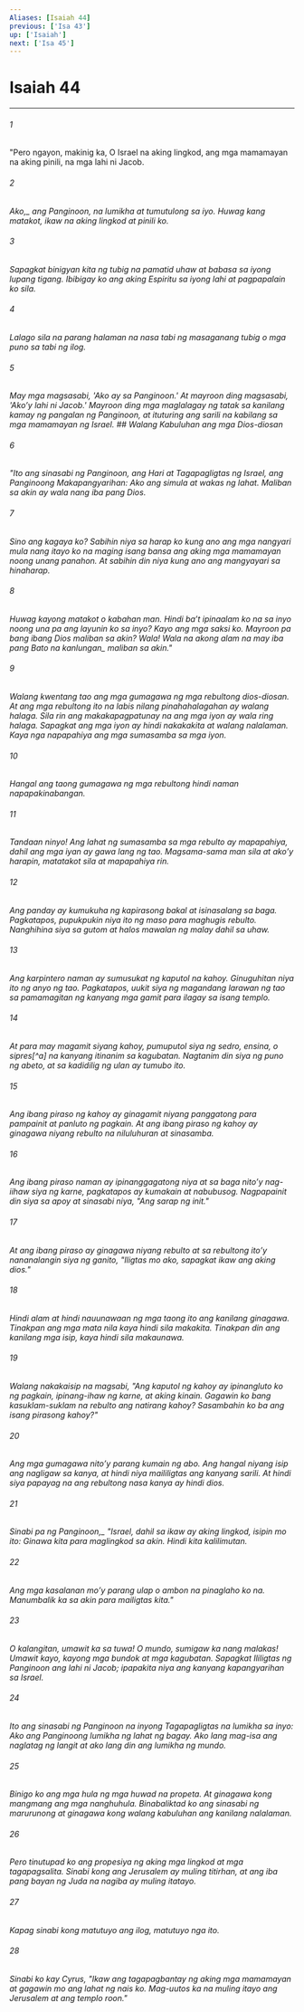 ```yaml
---
Aliases: [Isaiah 44]
previous: ['Isa 43']
up: ['Isaiah']
next: ['Isa 45']
---
```

# Isaiah 44

***






















###### 1 










"Pero ngayon, makinig ka, O Israel na aking lingkod, ang mga mamamayan na aking pinili, na mga lahi ni Jacob. 





















###### 2 










<i class="trans-change">Ako,_ ang Panginoon, na lumikha at tumutulong sa iyo. Huwag kang matakot, ikaw na aking lingkod at pinili ko. 





















###### 3 










Sapagkat binigyan kita ng tubig na pamatid uhaw at babasa sa iyong lupang tigang. Ibibigay ko ang aking Espiritu sa iyong lahi at pagpapalain ko sila. 





















###### 4 










Lalago sila na parang halaman na nasa tabi ng masaganang tubig o mga puno sa tabi ng ilog. 





















###### 5 










May mga magsasabi, 'Ako ay sa Panginoon.' At mayroon ding magsasabi, 'Akoʼy lahi ni Jacob.' Mayroon ding mga maglalagay ng tatak sa kanilang kamay ng pangalan ng Panginoon, at ituturing ang sarili na kabilang sa mga mamamayan ng Israel. ## Walang Kabuluhan ang mga Dios-diosan 





















###### 6 










"Ito ang sinasabi ng Panginoon, ang Hari at Tagapagligtas ng Israel, ang Panginoong Makapangyarihan: Ako ang simula at wakas ng lahat. Maliban sa akin ay wala nang iba pang Dios. 





















###### 7 










Sino ang kagaya ko? Sabihin niya sa harap ko kung ano ang mga nangyari mula nang itayo ko na maging isang bansa ang aking mga mamamayan noong unang panahon. At sabihin din niya kung ano ang mangyayari sa hinaharap. 





















###### 8 










Huwag kayong matakot o kabahan man. Hindi baʼt ipinaalam ko na sa inyo noong una pa ang layunin ko sa inyo? Kayo ang mga saksi ko. Mayroon pa bang ibang Dios maliban sa akin? Wala! Wala na akong alam na may iba pang Bato <i class="trans-change">na kanlungan_ maliban sa akin." 





















###### 9 










Walang kwentang tao ang mga gumagawa ng mga rebultong dios-diosan. At ang mga rebultong ito na labis nilang pinahahalagahan ay walang halaga. Sila rin ang makakapagpatunay na ang mga iyon ay wala ring halaga. Sapagkat ang mga iyon ay hindi nakakakita at walang nalalaman. Kaya nga napapahiya ang mga sumasamba sa mga iyon. 





















###### 10 










Hangal ang taong gumagawa ng mga rebultong hindi naman napapakinabangan. 





















###### 11 










Tandaan ninyo! Ang lahat ng sumasamba sa mga rebulto ay mapapahiya, dahil ang mga iyan ay gawa lang ng tao. Magsama-sama man sila at akoʼy harapin, matatakot sila at mapapahiya rin. 





















###### 12 










Ang panday ay kumukuha ng kapirasong bakal at isinasalang sa baga. Pagkatapos, pupukpukin niya ito ng maso para maghugis rebulto. Nanghihina siya sa gutom at halos mawalan ng malay dahil sa uhaw. 





















###### 13 










Ang karpintero naman ay sumusukat ng kaputol na kahoy. Ginuguhitan niya ito ng anyo ng tao. Pagkatapos, uukit siya ng magandang larawan ng tao sa pamamagitan ng kanyang mga gamit para ilagay sa isang templo. 





















###### 14 










At para may magamit siyang kahoy, pumuputol siya ng sedro, ensina, o sipres[^a] na kanyang itinanim sa kagubatan. Nagtanim din siya ng puno ng abeto, at sa kadidilig ng ulan ay tumubo ito. 





















###### 15 










Ang ibang piraso ng kahoy ay ginagamit niyang panggatong para pampainit at panluto ng pagkain. At ang ibang piraso ng kahoy ay ginagawa niyang rebulto na niluluhuran at sinasamba. 





















###### 16 










Ang ibang piraso naman ay ipinanggagatong niya at sa baga nitoʼy nag-iihaw siya ng karne, pagkatapos ay kumakain at nabubusog. Nagpapainit din siya sa apoy at sinasabi niya, "Ang sarap ng init." 





















###### 17 










At ang ibang piraso ay ginagawa niyang rebulto at sa rebultong itoʼy nananalangin siya ng ganito, "Iligtas mo ako, sapagkat ikaw ang aking dios." 





















###### 18 










Hindi alam at hindi nauunawaan ng mga taong ito ang kanilang ginagawa. Tinakpan ang mga mata nila kaya hindi sila makakita. Tinakpan din ang kanilang mga isip, kaya hindi sila makaunawa. 





















###### 19 










Walang nakakaisip na magsabi, "Ang kaputol ng kahoy ay ipinangluto ko ng pagkain, ipinang-ihaw ng karne, at aking kinain. Gagawin ko bang kasuklam-suklam na rebulto ang natirang kahoy? Sasambahin ko ba ang isang pirasong kahoy?" 





















###### 20 










Ang mga gumagawa nitoʼy parang kumain ng abo. Ang hangal niyang isip ang nagligaw sa kanya, at hindi niya maililigtas ang kanyang sarili. At hindi siya papayag na ang rebultong nasa kanya ay hindi dios. 





















###### 21 










<i class="trans-change">Sinabi pa ng Panginoon,_ "Israel, dahil sa ikaw ay aking lingkod, isipin mo ito: Ginawa kita para maglingkod sa akin. Hindi kita kalilimutan. 





















###### 22 










Ang mga kasalanan moʼy parang ulap o ambon na pinaglaho ko na. Manumbalik ka sa akin para mailigtas kita." 





















###### 23 










O kalangitan, umawit ka sa tuwa! O mundo, sumigaw ka nang malakas! Umawit kayo, kayong mga bundok at mga kagubatan. Sapagkat Ililigtas ng Panginoon ang lahi ni Jacob; ipapakita niya ang kanyang kapangyarihan sa Israel. 





















###### 24 










Ito ang sinasabi ng Panginoon na inyong Tagapagligtas na lumikha sa inyo: Ako ang Panginoong lumikha ng lahat ng bagay. Ako lang mag-isa ang naglatag ng langit at ako lang din ang lumikha ng mundo. 





















###### 25 










Binigo ko ang mga hula ng mga huwad na propeta. At ginagawa kong mangmang ang mga nanghuhula. Binabaliktad ko ang sinasabi ng marurunong at ginagawa kong walang kabuluhan ang kanilang nalalaman. 





















###### 26 










Pero tinutupad ko ang propesiya ng aking mga lingkod at mga tagapagsalita. Sinabi kong ang Jerusalem ay muling titirhan, at ang iba pang bayan ng Juda na nagiba ay muling itatayo. 





















###### 27 










Kapag sinabi kong matutuyo ang ilog, matutuyo nga ito. 





















###### 28 










Sinabi ko kay Cyrus, "Ikaw ang tagapagbantay ng aking mga mamamayan at gagawin mo ang lahat ng nais ko. Mag-uutos ka na muling itayo ang Jerusalem at ang templo roon."
